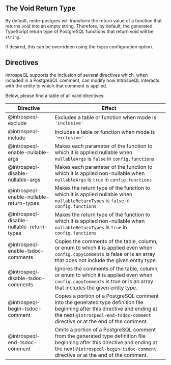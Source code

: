 ## The Void Return Type

By default, node-postgres will transform the return value of a function that 
returns void into an empty string. Therefore, by default, the generated 
TypeScript return type of PostgreSQL functions that return void will be `string`.

If desired, this can be overridden using the `types` configuration option.

## Directives

IntrospeQL supports the inclusion of several directives which, when included in 
a PostgreSQL comment, can modify how IntrospeQL interacts with the entity to 
which that comment is applied.

Below, please find a table of all valid directives:

| Directive | Effect |
|--|--|
| @introspeql-exclude | Excludes a table or function when mode is `'inclusive'` |
| @introspeql-include | Includes a table or function when mode is `'exclusive'` |
| @introspeql-enable-nullable-args | Makes each parameter of the function to which it is applied nullable when `nullableArgs` is `false` in `config.functions` |
| @introspeql-disable-nullable-args  | Makes each parameter of the function to which it is applied non-nullable when `nullableArgs` is `true` in `config.functions`  |
| @introspeql-enable-nullable-return-types  | Makes the return type of the function to which it is applied nullable when `nullableReturnTypes` is `false` in `config.functions`|
| @introspeql-disable-nullable-return-types | Makes the return type of the function to which it is applied non-nullable when `nullableReturnTypes` is `true` in `config.functions`  |
| @introspeql-enable-tsdoc-comments | Copies the comments of the table, column, or enum to which it is applied even when `config.copyComments` is false or is an array that does not include the given entity type. |
| @introspeql-disable-tsdoc-comments | Ignores the comments of the table, column, or enum to which it is applied even when `config.copyComments` is true or is an array that includes the given entity type. |
| @introspeql-begin-tsdoc-comment | Copies a portion of a PostgreSQL comment into the generated type definition file beginning after this directive and ending at the next `@introspeql-end-tsdoc-comment` directive or at the end of the comment. |
| @introspeql-end-tsdoc-comment | Omits a portion of a PostgreSQL comment from the generated type definition file beginning after this directive and ending at the next `@introspeql-begin-tsdoc-comment` directive or at the end of the comment. |